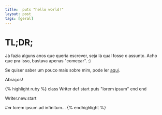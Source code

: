 ```yaml
---
title:  puts "hello world!"
layout: post
tags: [geral]
---
```

# TL;DR;
Já fazia alguns anos que queria escrever, seja lá qual fosse o assunto.
Acho que pra isso, bastava apenas "começar". :)

Se quiser saber um pouco mais sobre mim, pode ler [aqui](/sobre).

Abraços!

{% highlight ruby %}
class Writer
  def start
    puts "lorem ipsum"
  end
end

Writer.new.start

#=> lorem ipsum ad infinitum...
{% endhighlight %}
